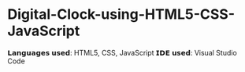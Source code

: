 # Digital-Clock-using-HTML5-CSS-JavaScript 
𝗟𝗮𝗻𝗴𝘂𝗮𝗴𝗲𝘀 𝘂𝘀𝗲𝗱: HTML5, CSS, JavaScript
𝗜𝗗𝗘 𝘂𝘀𝗲𝗱: Visual Studio Code 
